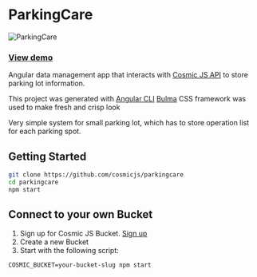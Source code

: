 # ParkingCare

![ParkingCare](https://cosmic-s3.imgix.net/3bd414e0-0c28-11e8-ad19-cf1c0aa649c3-angular-data-management.png)

### [View demo](https://parkingcare.cosmicapp.co/)

Angular data management app that interacts with [Cosmic JS API](https://cosmicjs.com) to store parking lot information.

This project was generated with [Angular CLI](https://github.com/angular/angular-cli)
[Bulma](https://bulma.io) CSS framework was used to make fresh and crisp look

Very simple system for small parking lot, which has to store operation list for each parking spot.

## Getting Started

``` bash
git clone https://github.com/cosmicjs/parkingcare
cd parkingcare
npm start
```

## Connect to your own Bucket
1. Sign up for Cosmic JS Bucket.  [Sign up](https://cosmicjs.com/signup)
2. Create a new Bucket
3. Start with the following script:
```
COSMIC_BUCKET=your-bucket-slug npm start
```
